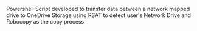 Powershell Script developed to transfer data between a network mapped drive to OneDrive Storage using RSAT to detect user's Network Drive and Robocopy as the copy process.
